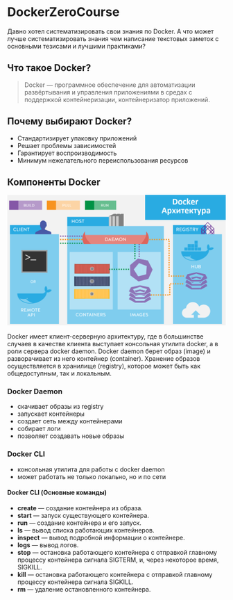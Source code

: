 # DockerZeroCourse
Давно хотел систематизировать свои знания по Docker. А что может лучше систематизировать знания чем написание текстовых заметок с основными тезисами и лучшими практиками?

## Что такое Docker?
>Docker — программное обеспечение для автоматизации развёртывания и управления приложениями в средах с поддержкой контейнеризации, контейнеризатор приложений.

## Почему выбирают Docker?
+ Стандартизирует упаковку приложений
+ Решает проблемы зависимостей
+ Гарантирует воспроизводимость
+ Минимум нежелательного переиспользования ресурсов

## Компоненты Docker
![Компоненты Docker](https://github.com/kkksarek/DockerZeroCourse/blob/main/img/Docker_Architecture_example_1.png)

Docker имеет клиент-серверную архитектуру, где в большинстве случаев в качестве клиента выступает консольная утилита docker, а в роли сервера docker daemon.
Docker daemon берет образ (image) и разворачивает из него контейнер (container). Хранение образов осуществляется в хранилище (registry), которое может быть как общедоступным, так и локальным.

### Docker Daemon
+ скачивает образы из registry
+ запускает контейнеры
+ создает сеть между контейнерами
+ собирает логи
+ позволяет создавать новые образы

### Docker CLI
+ консольная утилита для работы с docker daemon
+ может работать не только локально, но и по сети
#### Docker CLI (Основные команды)
+ **create** — создание контейнера из образа.
+ **start** — запуск существующего контейнера.
+ **run** — создание контейнера и его запуск.
+ **ls** — вывод списка работающих контейнеров.
+ **inspect** — вывод подробной информации о контейнере.
+ **logs** — вывод логов.
+ **stop** — остановка работающего контейнера с отправкой главному процессу контейнера сигнала SIGTERM, и, через некоторое время, SIGKILL.
+ **kill** — остановка работающего контейнера с отправкой главному процессу контейнера сигнала SIGKILL.
+ **rm** — удаление остановленного контейнера.
